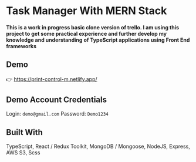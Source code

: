 # Task Manager With MERN Stack

#### This is a work in progress basic clone version of trello. I am using this project to get some practical experience and further develop my knowledge and understanding of TypeScript applications using Front End frameworks

## Demo
👉  https://print-control-m.netlify.app/

## Demo Account Credentials
Login:  `demo@gmail.com`
Password:  `Demo1234` 

## Built With
TypeScript,
React / Redux Toolkit,
MongoDB / Mongoose,
NodeJS, Express,
AWS S3,
Scss
